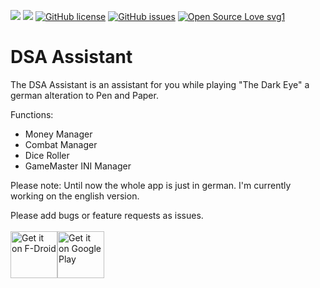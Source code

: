 <img src="https://img.shields.io/github/release/LuigiTheHunter/DSAAssistant.svg?logo=github" />   <img src="https://img.shields.io/f-droid/v/eu.roggstar.luigithehunter.dsaassistent.svg" />   [![GitHub license](https://img.shields.io/github/license/LuigiTheHunter/DSAAssistant.svg)](https://github.com/LuigiTheHunter/DSAAssistant/blob/master/LICENSE)   [![GitHub issues](https://img.shields.io/github/issues/LuigiTheHunter/DSAAssistant.svg)](https://GitHub.com/LuigiTheHunter/DSAAssistant/issues/)   [![Open Source Love svg1](https://badges.frapsoft.com/os/v1/open-source.svg?v=103)](https://github.com/ellerbrock/open-source-badges/)


# DSA Assistant

The DSA Assistant is an assistant for you while playing "The Dark Eye" a german alteration to Pen and Paper.

Functions:
 - Money Manager
 - Combat Manager
 - Dice Roller
 - GameMaster INI Manager

Please note:
Until now the whole app is just in german. I'm currently working on the english version.

Please add bugs or feature requests as issues.<br><br>
<a href='https://f-droid.org/en/packages/eu.roggstar.luigithehunter.dsaassistent' target="_blank"><img alt='Get it on F-Droid' src='https://f-droid.org/badge/get-it-on.png' height="75"/></a><a href='https://play.google.com/store/apps/details?id=eu.roggstar.luigithehunter.dsaassistent&pcampaignid=MKT-Other-global-all-co-prtnr-py-PartBadge-Mar2515-1' target="_blank"><img alt='Get it on Google Play' src='https://play.google.com/intl/en_us/badges/images/generic/en_badge_web_generic.png' height="75"/></a>
